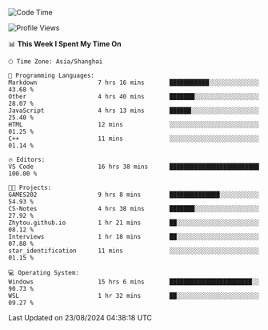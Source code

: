 <!--START_SECTION:waka-->
![Code Time](http://img.shields.io/badge/Code%20Time-1%2C919%20hrs%2054%20mins-blue)

![Profile Views](http://img.shields.io/badge/Profile%20Views-5-blue)

📊 **This Week I Spent My Time On** 

```text
🕑︎ Time Zone: Asia/Shanghai

💬 Programming Languages: 
Markdown                 7 hrs 16 mins       ███████████░░░░░░░░░░░░░░   43.68 % 
Other                    4 hrs 40 mins       ███████░░░░░░░░░░░░░░░░░░   28.07 % 
JavaScript               4 hrs 13 mins       ██████░░░░░░░░░░░░░░░░░░░   25.40 % 
HTML                     12 mins             ░░░░░░░░░░░░░░░░░░░░░░░░░   01.25 % 
C++                      11 mins             ░░░░░░░░░░░░░░░░░░░░░░░░░   01.14 % 

🔥 Editors: 
VS Code                  16 hrs 38 mins      █████████████████████████   100.00 % 

🐱‍💻 Projects: 
GAMES202                 9 hrs 8 mins        ██████████████░░░░░░░░░░░   54.93 % 
CS-Notes                 4 hrs 38 mins       ███████░░░░░░░░░░░░░░░░░░   27.92 % 
Zhytou.github.io         1 hr 21 mins        ██░░░░░░░░░░░░░░░░░░░░░░░   08.12 % 
Interviews               1 hr 18 mins        ██░░░░░░░░░░░░░░░░░░░░░░░   07.88 % 
star_identification      11 mins             ░░░░░░░░░░░░░░░░░░░░░░░░░   01.15 % 

💻 Operating System: 
Windows                  15 hrs 6 mins       ███████████████████████░░   90.73 % 
WSL                      1 hr 32 mins        ██░░░░░░░░░░░░░░░░░░░░░░░   09.27 % 
```


 Last Updated on 23/08/2024 04:38:18 UTC
<!--END_SECTION:waka-->
